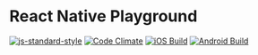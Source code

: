 # React Native Playground
[![js-standard-style](https://img.shields.io/badge/code%20style-standard-brightgreen.svg?style=flat)](http://standardjs.com/)
[![Code Climate](https://lima.codeclimate.com/github/CaronaBoard/caronaboard-native/badges/gpa.svg)](https://lima.codeclimate.com/github/CaronaBoard/caronaboard-native)
[![iOS Build](https://dashboard.buddybuild.com/api/statusImage?appID=5936ab6e0117a70001ced97a&branch=master&build=latest)](https://dashboard.buddybuild.com/apps/5936ab6e0117a70001ced97a/build/latest?branch=master)
[![Android Build](https://dashboard.buddybuild.com/api/statusImage?appID=5936a240044f3d0001b444a4&branch=master&build=latest)](https://dashboard.buddybuild.com/apps/5936a240044f3d0001b444a4/build/latest?branch=master)